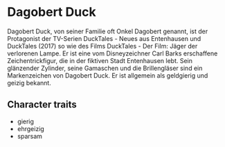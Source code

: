 # Dagobert Duck

Dagobert Duck, von seiner Familie oft Onkel Dagobert genannt, 
ist der Protagonist der TV-Serien DuckTales - Neues aus Entenhausen 
und DuckTales (2017) so wie des Films DuckTales - Der Film: Jäger 
der verlorenen Lampe. Er ist eine vom Disneyzeichner Carl Barks erschaffene 
Zeichentrickfigur, die in der fiktiven Stadt Entenhausen lebt. Sein 
glänzender Zylinder, seine Gamaschen und die Brillengläser sind ein 
Markenzeichen von Dagobert Duck. Er ist allgemein als geldgierig und 
geizig bekannt.

##  Character traits

* gierig
* ehrgeizig
* sparsam